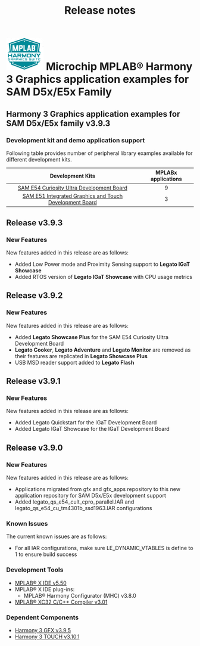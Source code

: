 ﻿---
title: Release notes
nav_order: 99
---

# ![MPLAB® Harmony Graphics Suite](./docs/html/mhgs.png) Microchip MPLAB® Harmony 3 Graphics application examples for SAM D5x/E5x Family

## Harmony 3 Graphics application examples for SAM D5x/E5x family v3.9.3

### Development kit and demo application support

Following table provides number of peripheral library examples available for different development kits.

| Development Kits  | MPLABx applications |
|:-----------------:|:-------------------:|
| [SAM E54 Curiosity Ultra Development Board](https://www.microchip.com/Developmenttools/ProductDetails/DM320210)     | 9 |
| [SAM E51 Integrated Graphics and Touch Development Board](https://www.microchip.com/developmenttools/ProductDetails/EV14C17A)     | 3 |

## Release v3.9.3

### New Features

New features added in this release are as follows:

- Added Low Power mode and Proximity Sensing support to **Legato IGaT Showcase**
- Added RTOS version of **Legato IGaT Showcase** with CPU usage metrics


## Release v3.9.2

### New Features

New features added in this release are as follows:

- Added **Legato Showcase Plus** for the SAM E54 Curiosity Ultra Development Board
- **Legato Cooker**, **Legato Adventure** and **Legato Monitor** are removed as their features are replicated in **Legato Showcase Plus**
- USB MSD reader support added to **Legato Flash**


## Release v3.9.1

### New Features

New features added in this release are as follows:

- Added Legato Quickstart for the IGaT Development Board
- Added Legato IGaT Showcase for the IGaT Development Board


## Release v3.9.0

### New Features

New features added in this release are as follows:

- Applications migrated from gfx and gfx_apps repository to this new application repository for SAM D5x/E5x development support
- Added legato_qs_e54_cult_cpro_parallel.IAR and legato_qs_e54_cu_tm4301b_ssd1963.IAR configurations

### Known Issues

The current known issues are as follows:

- For all IAR configurations, make sure LE_DYNAMIC_VTABLES is define to 1 to ensure build success


### Development Tools

- [MPLAB® X IDE v5.50](https://www.microchip.com/mplab/mplab-x-ide)
- MPLAB® X IDE plug-ins:
  - MPLAB® Harmony Configurator (MHC) v3.8.0
- [MPLAB® XC32 C/C++ Compiler v3.01](https://www.microchip.com/mplab/compilers)


### Dependent Components

* [Harmony 3 GFX v3.9.5](https://github.com/Microchip-MPLAB-Harmony/gfx/releases/tag/v3.9.5)
* [Harmony 3 TOUCH v3.10.1](https://github.com/Microchip-MPLAB-Harmony/touch/releases/tag/v3.10.1)
